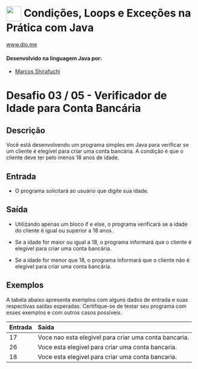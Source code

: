 # <img align="center" width="40px" src="https://hermes.digitalinnovation.one/assets/diome/logo-minimized.png"> Condições, Loops e Exceções na Prática com Java
www.dio.me


#### Desenvolvido na linguagem Java por:
- [Marcos Shirafuchi](https://github.com/marcosfshirafuchi)
# Desafio 03 / 05 - Verificador de Idade para Conta Bancária
## Descrição
Você está desenvolvendo um programa simples em Java para verificar se um cliente é elegível para criar uma conta bancária. A condição é que o cliente deve ter pelo menos 18 anos de idade.


## Entrada


* O programa solicitará ao usuário que digite sua idade.


## Saída

* Utilizando apenas um bloco if e else, o programa verificará se a idade do cliente é igual ou superior a 18 anos.

* Se a idade for maior ou igual a 18, o programa informará que o cliente é elegível para criar uma conta bancária.
* Se a idade for menor que 18, o programa informará que o cliente não é elegível para criar uma conta bancária.
  
## Exemplos
A tabela abaixo apresenta exemplos com alguns dados de entrada e suas respectivas saídas esperadas. Certifique-se de testar seu programa com esses exemplos e com outros casos possíveis.
<table>
  <thead>
    <tr align="left">
      <th>Entrada</th>
      <th>Saída</th>
    </tr>
  </thead>
  <tbody align="left">
    <tr>
      <td>17
      </td>
      <td>Voce nao esta elegivel para criar uma conta bancaria.
      </td>
    </tr>
    <tr>
      <td>26
      </td>
      <td>Voce esta elegivel para criar uma conta bancaria.</td>
    </tr>
    <tr>
      <td>18</td>
      <td>Voce esta elegivel para criar uma conta bancaria.</td>   
    </tr>
  </tbody>
  <tfoot></tfoot>
</table>





